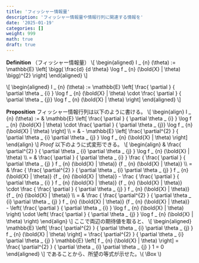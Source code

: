 ```yaml
---
title: 'フィッシャー情報量'
description: 'フィッシャー情報量や情報行列に関連する情報を'
date: '2025-01-19'
categories: []
weight: 999
math: true
draft: true
---
```




**Definition** （フィッシャー情報量）
\\[ \\begin{aligned}  I _ {n} (\\theta) := \\mathbb{E} \\left[ \\bigg( \\frac{d} {d \\theta} \\log f _ {n} (\\bold{X} | \\theta) \\bigg)^{2} \\right]  \\end{aligned} \\]

\\[ \\begin{aligned}  I _ {n} (\\theta) := \\mathbb{E} \\left[ \\frac{ \\partial } { \\partial \\theta _ {i} } \\log f _ {n} (\\bold{X} | \\theta) \\cdot \\frac{ \\partial } { \\partial \\theta _ {j}} \\log f _ {n} (\\bold{X} | \\theta) \\right]  \\end{aligned} \\]


**Proposition** フィッシャー情報行列は以下のように書ける。
\\[ \\begin{align} I _ {n} (\\theta) := & \\mathbb{E} \\left[ \\frac{ \\partial } { \\partial \\theta _ {i} } \\log f _ {n} (\\bold{X} | \\theta) \\cdot \\frac{ \\partial } { \\partial \\theta _ {j}} \\log f _ {n} (\\bold{X} | \\theta) \\right] \\\\ = & - \\mathbb{E} \\left[ \\frac{ \\partial^{2} } { \\partial \\theta _ {i} \\partial \\theta _ {j} } \\log f _ {n} (\\bold{X} | \\theta) \\right] \\end{align} \\]
*Proof* 以下のように式変形できる。
\\[ \\begin{align} & \\frac{ \\partial^{2} } { \\partial \\theta _ {i} \\partial \\theta _ {j} } \\log f _ {n} (\\bold{X} | \\theta) \\\\ = & \\frac{ \\partial } { \\partial \\theta _ {i} } \\frac { \\frac{ \\partial } { \\partial \\theta _ {j} } f _ {n} (\\bold{X} | \\theta)} {f _ {n} (\\bold{X} | \\theta)} \\\\ = & \\frac { \\frac{ \\partial^{2} } { \\partial \\theta _ {i} \\partial \\theta _ {j} } f _ {n} (\\bold{X} | \\theta)} {f _ {n} (\\bold{X} | \\theta)} -  \\frac { \\frac{ \\partial } { \\partial \\theta _ {i} } f _ {n} (\\bold{X} | \\theta)} {f _ {n} (\\bold{X} | \\theta)} \\cdot \\frac { \\frac{ \\partial } { \\partial \\theta _ {j} } f _ {n} (\\bold{X} | \\theta)} {f _ {n} (\\bold{X} | \\theta)} \\\\ = & \\frac { \\frac{ \\partial^{2} } { \\partial \\theta _ {i} \\partial \\theta _ {j} } f _ {n} (\\bold{X} | \\theta)} {f _ {n} (\\bold{X} | \\theta)} - \\left( \\frac{ \\partial } { \\partial \\theta _ {i} } \\log f _ {n} (\\bold{X} | \\theta) \\right) \\cdot \\left( \\frac{ \\partial } { \\partial \\theta _ {j} } \\log f _ {n} (\\bold{X} | \\theta) \\right) \\end{align} \\]
ここで両辺の期待値を取ると、
\\[ \\begin{aligned}  \\mathbb{E} \\left[ \\frac{ \\partial^{2} } { \\partial \\theta _ {i} \\partial \\theta _ {j} } f _ {n} (\\bold{X} | \\theta) \\right] = \\frac{ \\partial^{2} } { \\partial \\theta _ {i} \\partial \\theta _ {j} } \\mathbb{E} \\left[ f _ {n} (\\bold{X} | \\theta) \\right] = \\frac{ \\partial^{2} } { \\partial \\theta _ {i} \\partial \\theta _ {j} } 1 = 0  \\end{aligned} \\]
であることから、所望の等式が示せた。\\( \Box \\)

